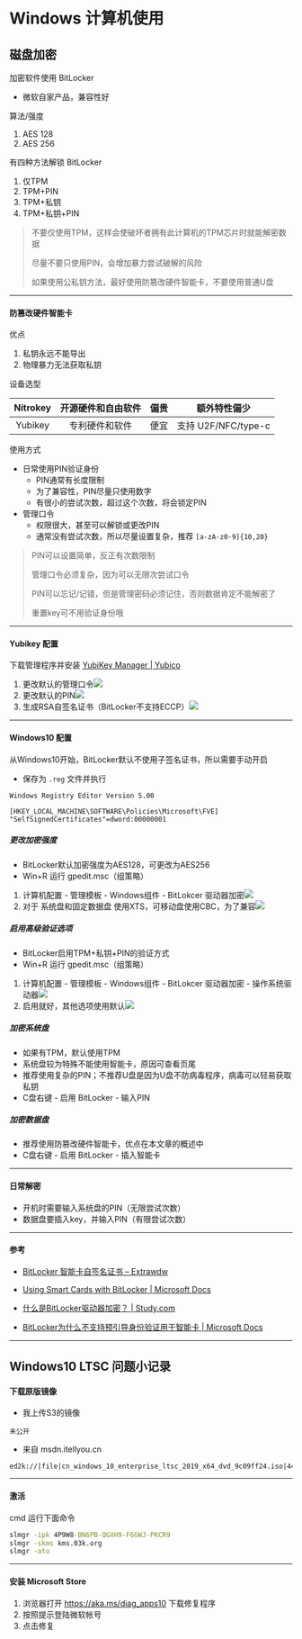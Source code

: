 # Windows 计算机使用





## 磁盘加密



加密软件使用 BitLocker

* 微软自家产品，兼容性好



算法/强度

1. AES 128
2. AES 256



有四种方法解锁 BitLocker

1. 仅TPM
2. TPM+PIN
3. TPM+私钥
4. TPM+私钥+PIN

> 不要仅使用TPM，这样会使破坏者拥有此计算机的TPM芯片时就能解密数据
>
> 尽量不要只使用PIN，会增加暴力尝试破解的风险
>
> 如果使用公私钥方法，最好使用防篡改硬件智能卡，不要使用普通U盘





---





#### 防篡改硬件智能卡



优点

1. 私钥永远不能导出
2. 物理暴力无法获取私钥



设备选型

| Nitrokey | 开源硬件和自由软件 | 偏贵 | 额外特性偏少        |
| :------: | :----------------: | :--: | ------------------- |
| Yubikey  |   专利硬件和软件   | 便宜 | 支持 U2F/NFC/type-c |



使用方式

* 日常使用PIN验证身份
  * PIN通常有长度限制
  * 为了兼容性，PIN尽量只使用数字
  * 有很小的尝试次数，超过这个次数，将会锁定PIN
* 管理口令
  * 权限很大，甚至可以解锁或更改PIN
  * 通常没有尝试次数，所以尽量设置复杂，推荐 `[a-zA-z0-9]{10,20}`

> PIN可以设置简单，反正有次数限制
>
> 管理口令必须复杂，因为可以无限次尝试口令
>
> PIN可以忘记/记错，但是管理密码必须记住，否则数据肯定不能解密了
>
> 重置key可不用验证身份哦





---





#### Yubikey 配置

下载管理程序并安装 [YubiKey Manager | Yubico](https://www.yubico.com/products/services-software/download/yubikey-manager/)



1. 更改默认的管理口令![](Windows计算机使用.img/image_2020-07-18_21-58-28.png)
2. 更改默认的PIN![](Windows计算机使用.img/image_2020-07-18_21-59-57.png)
3. 生成RSA自签名证书（BitLocker不支持ECCP）![](Windows计算机使用.img/image_2020-07-18_22-07-02.png)





---





#### Windows10 配置



从Windows10开始，BitLocker默认不使用子签名证书，所以需要手动开启

* 保存为 `.reg` 文件并执行

```
Windows Registry Editor Version 5.00
 
[HKEY_LOCAL_MACHINE\SOFTWARE\Policies\Microsoft\FVE]
"SelfSignedCertificates"=dword:00000001
```



##### 更改加密强度

* BitLocker默认加密强度为AES128，可更改为AES256
* Win+R 运行 gpedit.msc（组策略）

1. 计算机配置 - 管理模板 - Windows组件 - BitLokcer 驱动器加密![](Windows计算机使用.img/image_2020-07-18_22-16-40.png)
2. 对于 系统盘和固定数据盘 使用XTS，可移动盘使用CBC，为了兼容![](Windows计算机使用.img/image_2020-07-18_22-19-35.png)



##### 启用高级验证选项

* BitLocker启用TPM+私钥+PIN的验证方式
* Win+R 运行 gpedit.msc（组策略）

1. 计算机配置 - 管理模板 - Windows组件 - BitLokcer 驱动器加密 - 操作系统驱动器![](Windows计算机使用.img/image_2020-07-18_22-59-06.png)
2. 启用就好，其他选项使用默认![](Windows计算机使用.img/image_2020-07-18_23-00-08.png)



##### 加密系统盘

* 如果有TPM，默认使用TPM
* 系统盘较为特殊不能使用智能卡，原因可查看页尾
* 推荐使用复杂的PIN；不推荐U盘是因为U盘不防病毒程序，病毒可以轻易获取私钥
* C盘右键 - 启用 BitLocker - 输入PIN



##### 加密数据盘

- 推荐使用防篡改硬件智能卡，优点在本文章的概述中
- C盘右键 - 启用 BitLocker - 插入智能卡





---





#### 日常解密

* 开机时需要输入系统盘的PIN（无限尝试次数）
* 数据盘要插入key，并输入PIN（有限尝试次数）





---



#### 参考

* [BitLocker 智能卡自签名证书 – Extrawdw](https://blog.extrawdw.net/computer/windows/bitlocker-smartcard-self-signed-certificates/)

* [Using Smart Cards with BitLocker | Microsoft Docs](https://docs.microsoft.com/en-us/previous-versions/windows/it-pro/windows-7/dd875530(v=ws.10))

* [什么是BitLocker驱动器加密？ | Study.com](https://study.com/academy/lesson/what-is-bitlocker-drive-encryption.html)

* [BitLocker为什么不支持预引导身份验证用于智能卡 | Microsoft Docs](https://docs.microsoft.com/en-us/windows/security/information-protection/bitlocker/bitlocker-using-with-other-programs-faq#can-bitlocker-support-smart-cards-for-pre-boot-authentication)





---





## Windows10 LTSC 问题小记录



#### 下载原版镜像

* 我上传S3的镜像

```
未公开
```

* 来自 msdn.itellyou.cn

```
ed2k://|file|cn_windows_10_enterprise_ltsc_2019_x64_dvd_9c09ff24.iso|4478906368|E7C526499308841A4A6D116C857DB669|/
```



---



#### 激活

cmd 运行下面命令

```cmd
slmgr -ipk 4P9W8-BN6PB-QGXH9-F6GWJ-PKCR9
slmgr -skms kms.03k.org
slmgr -ato
```



---



#### 安装 Microsoft Store

1. 浏览器打开 <https://aka.ms/diag_apps10> 下载修复程序
2. 按照提示登陆微软帐号
3. 点击修复



